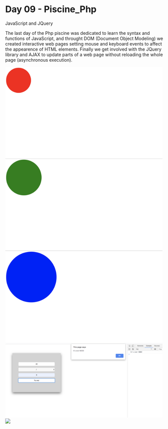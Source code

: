 # Day 09 - Piscine_Php

JavaScript and JQuery

The last day of the Php piscine was dedicated to learn the syntax and functions of JavaScript, and throught DOM (Document Object Modeling) we created interactive web pages setting mouse and keyboard events to affect the appearence of HTML elements. Finally we get involved with the JQuery library and AJAX to update parts of a web page without reloading the whole page (asynchronous execution).

<img src="../resources/images/balloon.png" width="500">
<img src="../resources/images/calc.png" width="500">
<img src="../resources/images/list.png" width="500">
